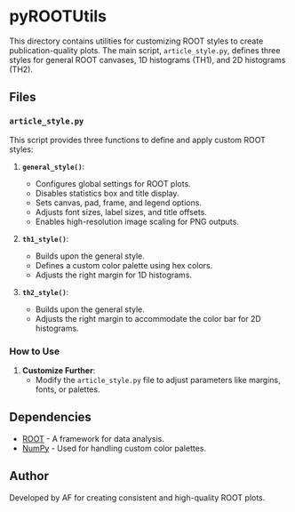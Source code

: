 # pyROOTUtils

This directory contains utilities for customizing ROOT styles to create publication-quality plots. The main script, `article_style.py`, defines three styles for general ROOT canvases, 1D histograms (TH1), and 2D histograms (TH2).

## Files

### `article_style.py`

This script provides three functions to define and apply custom ROOT styles:

1. **`general_style()`**:
   - Configures global settings for ROOT plots.
   - Disables statistics box and title display.
   - Sets canvas, pad, frame, and legend options.
   - Adjusts font sizes, label sizes, and title offsets.
   - Enables high-resolution image scaling for PNG outputs.

2. **`th1_style()`**:
   - Builds upon the general style.
   - Defines a custom color palette using hex colors.
   - Adjusts the right margin for 1D histograms.

3. **`th2_style()`**:
   - Builds upon the general style.
   - Adjusts the right margin to accommodate the color bar for 2D histograms.

### How to Use


1. **Customize Further**:
   - Modify the `article_style.py` file to adjust parameters like margins, fonts, or palettes.

## Dependencies

- [ROOT](https://root.cern/) - A framework for data analysis.
- [NumPy](https://numpy.org/) - Used for handling custom color palettes.

## Author

Developed by AF for creating consistent and high-quality ROOT plots.
